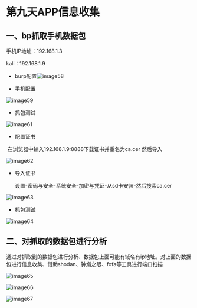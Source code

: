 # 第九天APP信息收集

## 一、bp抓取手机数据包

手机IP地址：192.168.1.3

kali：192.168.1.9



+ burp配置![image58](D:\Note\网络安全\图片\image58.png)



+ 手机配置

![image59](D:\Note\网络安全\图片\image59.png)



+ 抓包测试

![image61](D:\Note\网络安全\图片\image61.png)



+ 配置证书

​		在浏览器中输入192.168.1.9:8888下载证书并重名为ca.cer 然后导入

![image62](D:\Note\网络安全\图片\image62.png)



+ 导入证书

  设置-密码与安全-系统安全-加密与凭证-从sd卡安装-然后搜索ca.cer

![image63](D:\Note\网络安全\图片\image63.png)



+ 抓包测试

![image64](D:\Note\网络安全\图片\image64.png)



## 二、对抓取的数据包进行分析

​		通过对抓取到的数据包进行分析、数据包上面可能有域名有ip地址。对上面的数据包进行信息收集、借助shodan、钟馗之眼、fofa等工具进行端口扫描

![image65](D:\Note\网络安全\图片\image65.png)

![image66](D:\Note\网络安全\图片\image66.png)

![image67](D:\Note\网络安全\图片\image67.png)